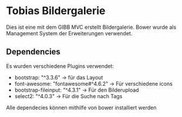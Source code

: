 Tobias Bildergalerie
=============

Dies ist eine mit dem GIBB MVC erstellt Bildergalerie. Bower wurde als Management System der Erweiterungen verwendet.

Dependencies
-------
Es wurden verschiedene Plugins verwendet:
 * bootstrap: "^3.3.6" -> für das Layout
 * font-awesome: "fontawesome#^4.6.2" -> Für verschiedene icons
 * bootstrap-fileinput: "^4.3.1" -> Für den Bilderupload
 * select2: "^4.0.3" -> Für die Suche nach Tags

Alle dependecies können mithilfe von bower installiert werden
